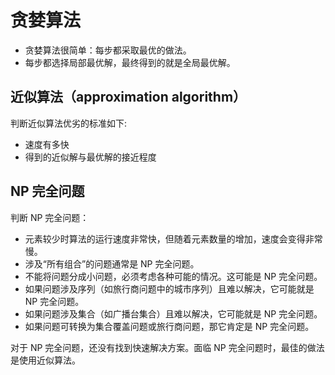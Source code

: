 # 贪婪算法

* 贪婪算法很简单：每步都采取最优的做法。
* 每步都选择局部最优解，最终得到的就是全局最优解。

## 近似算法（approximation algorithm）
判断近似算法优劣的标准如下:
* 速度有多快
* 得到的近似解与最优解的接近程度

## NP 完全问题
判断 NP 完全问题：
* 元素较少时算法的运行速度非常快，但随着元素数量的增加，速度会变得非常慢。
* 涉及“所有组合”的问题通常是 NP 完全问题。
* 不能将问题分成小问题，必须考虑各种可能的情况。这可能是 NP 完全问题。
* 如果问题涉及序列（如旅行商问题中的城市序列）且难以解决，它可能就是 NP 完全问题。
* 如果问题涉及集合（如广播台集合）且难以解决，它可能就是 NP 完全问题。
* 如果问题可转换为集合覆盖问题或旅行商问题，那它肯定是 NP 完全问题。

对于 NP 完全问题，还没有找到快速解决方案。面临 NP 完全问题时，最佳的做法是使用近似算法。